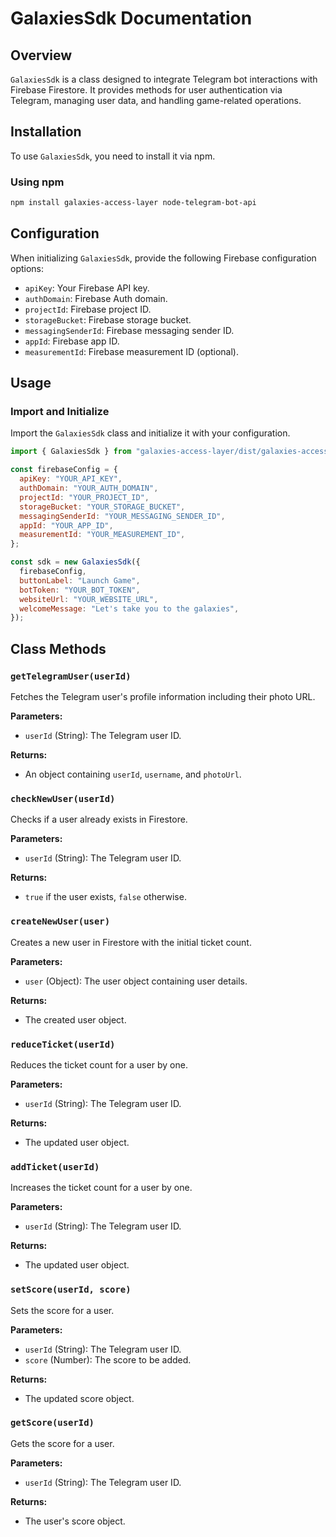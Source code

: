 # GalaxiesSdk Documentation

## Overview

`GalaxiesSdk` is a class designed to integrate Telegram bot interactions with Firebase Firestore. It provides methods for user authentication via Telegram, managing user data, and handling game-related operations.

## Installation

To use `GalaxiesSdk`, you need to install it via npm.

### Using npm

```bash
npm install galaxies-access-layer node-telegram-bot-api
```

## Configuration

When initializing `GalaxiesSdk`, provide the following Firebase configuration options:

- `apiKey`: Your Firebase API key.
- `authDomain`: Firebase Auth domain.
- `projectId`: Firebase project ID.
- `storageBucket`: Firebase storage bucket.
- `messagingSenderId`: Firebase messaging sender ID.
- `appId`: Firebase app ID.
- `measurementId`: Firebase measurement ID (optional).

## Usage

### Import and Initialize

Import the `GalaxiesSdk` class and initialize it with your configuration.

```javascript
import { GalaxiesSdk } from "galaxies-access-layer/dist/galaxies-access-layer.es.js";

const firebaseConfig = {
  apiKey: "YOUR_API_KEY",
  authDomain: "YOUR_AUTH_DOMAIN",
  projectId: "YOUR_PROJECT_ID",
  storageBucket: "YOUR_STORAGE_BUCKET",
  messagingSenderId: "YOUR_MESSAGING_SENDER_ID",
  appId: "YOUR_APP_ID",
  measurementId: "YOUR_MEASUREMENT_ID",
};

const sdk = new GalaxiesSdk({
  firebaseConfig,
  buttonLabel: "Launch Game",
  botToken: "YOUR_BOT_TOKEN",
  websiteUrl: "YOUR_WEBSITE_URL",
  welcomeMessage: "Let's take you to the galaxies",
});
```

## Class Methods

### `getTelegramUser(userId)`

Fetches the Telegram user's profile information including their photo URL.

**Parameters:**

- `userId` (String): The Telegram user ID.

**Returns:**

- An object containing `userId`, `username`, and `photoUrl`.

### `checkNewUser(userId)`

Checks if a user already exists in Firestore.

**Parameters:**

- `userId` (String): The Telegram user ID.

**Returns:**

- `true` if the user exists, `false` otherwise.

### `createNewUser(user)`

Creates a new user in Firestore with the initial ticket count.

**Parameters:**

- `user` (Object): The user object containing user details.

**Returns:**

- The created user object.

### `reduceTicket(userId)`

Reduces the ticket count for a user by one.

**Parameters:**

- `userId` (String): The Telegram user ID.

**Returns:**

- The updated user object.

### `addTicket(userId)`

Increases the ticket count for a user by one.

**Parameters:**

- `userId` (String): The Telegram user ID.

**Returns:**

- The updated user object.

### `setScore(userId, score)`

Sets the score for a user.

**Parameters:**

- `userId` (String): The Telegram user ID.
- `score` (Number): The score to be added.

**Returns:**

- The updated score object.

### `getScore(userId)`

Gets the score for a user.

**Parameters:**

- `userId` (String): The Telegram user ID.

**Returns:**

- The user's score object.
